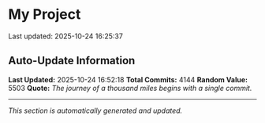 # My Project


Last updated: 2025-10-24 16:25:37























































































































































































































































































































































































































































































































































































































































































































































































































































































































































































































































































































































































































































































































































































































































































































































































































































































































































































































































































































































































































































































































































































































































































































































































































































































































































































































































































































































































































































































































































































































































































































































































































































































































































































































































































































































































































































































































































































































































































































































































































































































































































































































































































































































































































































































































































































































































































































## Auto-Update Information

**Last Updated:** 2025-10-24 16:52:18
**Total Commits:** 4144
**Random Value:** 5503
**Quote:** _The journey of a thousand miles begins with a single commit._

---
_This section is automatically generated and updated._
